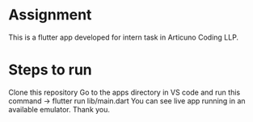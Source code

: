 # Assignment

This is a flutter app developed for intern task in Articuno Coding LLP.

# Steps to run

Clone this repository 
Go to the apps directory in VS code and run this command -> flutter run lib/main.dart
You can see live app running in an available emulator.
Thank you.
